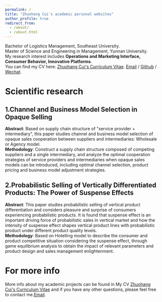 ```yaml
---
permalink: /
title: "Zhuohang Cui's academic personal websites"
author_profile: true
redirect_from: 
  - /about/
  - /about.html
---
```


Bachelor of Logistics Management, Southeast University.<br>Master of Science and Engineering in Management, Yunnan University.<br>My research interest includes **Operations and Marketing Interface, Consumer Behavior, Innovative Platforms**.<br>You can find my CV here: [Zhuohang Cui's Curriculum Vitae](../assets/ZhuohangCui_CurriculumVitae.pdf). [Email](zhuohangcui@163.com) / [Github](https://github.com/zhuohangcui) / [Wechat](../images/wechat.jpg).

# Scientific research
## 1.Channel and Business Model Selection in Opaque Selling  
**Abstract**: Based on supply chain structure of "service provider + intermediary", this paper studies channel and business model selection of opaque sales cooperation between suppliers and intermediaries: Wholesale or Agency model.  
**Methodology**: Construct a supply chain structure composed of competing suppliers and a single intermediary, and analyze the optimal cooperation strategies of service providers and intermediaries when opaque sales models can be introduced, including optimal channel selection, product pricing and business model adjustment strategies.  
## 2.Probabilistic Selling of Vertically Differentiated Products: The Power of Suspense Effects
**Abstract**: This paper studies probabilistic selling of vertical product differentiation and considers pleasure and surprise of consumers experiencing probabilistic products. It is found that suspense effect is an important driving force of probabilistic sales in vertical market and how the intensity of suspense effect shapes vertical product lines with probabilistic product under different product quality levels.  
**Methodology**: Based on Hotelling model to describe the consumer and product competitive situation considering the suspense effect, through game equilibrium analysis to obtain the impact of relevant parameters and product design and sales management enlightenment.


# For more info
More info about my academic projects can be found in My CV [Zhuohang Cui's Curriculum Vitae](../assets/ZhuohangCui_CurriculumVitae.pdf) and if you have any other questions, please feel free to contact me.[Email](zhuohangcui@163.com).
